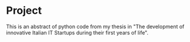 # Project
This is an abstract of python code from my thesis in "The development of innovative Italian IT Startups during their first years of life".
